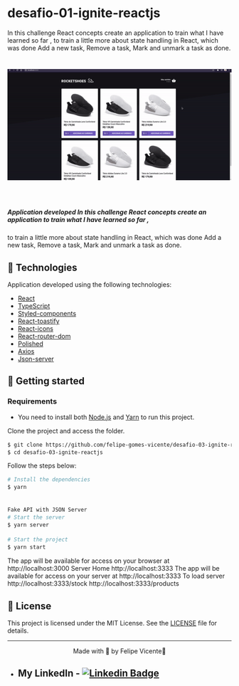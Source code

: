 # desafio-01-ignite-reactjs

In this challenge React concepts create an application to train what I have learned so far , 
to train a little more about state handling in React, which was done Add a new task, Remove a task, 
Mark and unmark a task as done.


<h1 align="center">
    <img alt="Rocketshoes" title="Rocketshoes" src=".github/rocketshoes.gif" />
</h1>

<br>

##### Application developed In this challenge React concepts create an application to train what I have learned so far , 
to train a little more about state handling in React, which was done Add a new task, Remove a task, 
Mark and unmark a task as done.

## 🧪 Technologies

Application developed using the following technologies:

- [React](https://reactjs.org)
- [TypeScript](https://www.typescriptlang.org/)
- [Styled-components](https://styled-components.com/)
- [React-toastify](https://fkhadra.github.io/react-toastify/introduction)
- [React-icons](https://react-icons.github.io/react-icons/)
- [React-router-dom](https://reactrouter.com/web/guides/quick-start)
- [Polished](https://polished.js.org/)
- [Axios](https://github.com/axios/axios)
- [Json-server](https://github.com/typicode/json-server)

## 🚀 Getting started

### Requirements

- You need to install both [Node.js](https://nodejs.org/en/download/) and [Yarn](https://yarnpkg.com/) to run this project.

Clone the project and access the folder.

```bash
$ git clone https://github.com/felipe-gomes-vicente/desafio-03-ignite-reactjs.git
$ cd desafio-03-ignite-reactjs
```

Follow the steps below:
```bash
# Install the dependencies
$ yarn


Fake API with JSON Server
# Start the server
$ yarn server

# Start the project
$ yarn start
```
The app will be available for access on your browser at http://localhost:3000
Server Home
http://localhost:3333
The app will be available for access on your server at http://localhost:3333
To load server
http://localhost:3333/stock
http://localhost:3333/products

## 📝 License

This project is licensed under the MIT License. See the [LICENSE](LICENSE.md) file for details.


---

<p align="center">Made with 💜 by Felipe Vicente👋</p>  

- ## My LinkedIn - [![Linkedin Badge](https://img.shields.io/badge/-FelipeVicente-blue?style=flat-square&logo=Linkedin&logoColor=white&link=https://www.linkedin.com/in/felipe-gomes-vicente/)](https://www.linkedin.com/in/felipe-gomes-vicente/) 
